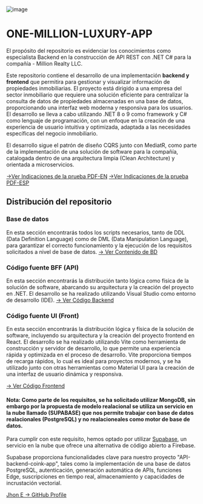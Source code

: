 ![image](https://github.com/user-attachments/assets/96a55066-3b91-44d6-8e42-8bc7e542d198)

# ONE-MILLION-LUXURY-APP
El propósito del repositorio es evidenciar los conocimientos como especialista Backend en la construcción de API REST con .NET C# para la compañía - Million Realty LLC.

Este repositorio contiene el desarrollo de una implementación **backend y frontend** que permitira para gestionar y visualizar información de propiedades inmobiliarias. El proyecto está dirigido a una empresa del sector inmobiliario que requiere una solución eficiente para centralizar la consulta de datos de propiedades almacenadas en una base de datos, proporcionando una interfaz web moderna y responsiva para los usuarios. El desarrollo se lleva a cabo utilizando .NET 8 o 9 como framework y C# como lenguaje de programación, con un enfoque en la creación de una experiencia de usuario intuitiva y optimizada, adaptada a las necesidades específicas del negocio inmobiliario.

El desarrollo sigue el patrón de diseño CQRS junto con MediatR, como parte de la implementación de una solución de software para la compañía, catalogada dentro de una arquitectura limpia (Clean Architecture) y orientada a microservicios.


<a href="https://github.com/jhoney787813/one-million-luxury-app/blob/main/TECHNICAL_TEST_FULLSTACK%20_%20MILLION.pdf" target="_blank">
->Ver Indicaciones de la prueba PDF-EN</a>

<a href="https://github.com/jhoney787813/one-million-luxury-app/blob/main/TECHNICAL_TEST_SR_DEVELOPER_FULLSTACK.pdf" target="_blank">
->Ver Indicaciones de la prueba PDF-ESP</a>

## Distribución del repositorio 

### Base de datos

En esta sección encontrarás todos los scripts necesarios, tanto de DDL (Data Definition Language) como de DML (Data Manipulation Language), para garantizar el correcto funcionamiento y la ejecución de los requisitos solicitados a nivel de base de datos. [-> Ver Contenido de BD](https://github.com/jhoney787813/one-million-luxury-app/blob/main/Contenido-BD.md)

### Código fuente BFF (API)

En esta sección encontrarás la distribución tanto lógica como física de la solución de software, abarcando su arquitectura y la creación del proyecto en .NET. El desarrollo se ha realizado utilizando Visual Studio como entorno de desarrollo (IDE).  [-> Ver Código Backend](https://github.com/jhoney787813/one-million-luxury-app/blob/main/code/back/README-Backend.md)

### Código fuente UI (Front)

En esta sección encontrarás la distribución lógica y física de la solución de software, incluyendo su arquitectura y la creación del proyecto frontend en React. El desarrollo se ha realizado utilizando Vite como herramienta de construcción y servidor de desarrollo, lo que permite una experiencia rápida y optimizada en el proceso de desarrollo. Vite proporciona tiempos de recarga rápidos, lo cual es ideal para proyectos modernos, y se ha utilizado junto con otras herramientas como Material UI para la creación de una interfaz de usuario dinámica y responsiva.

[-> Ver Código Frontend](https://github.com/jhoney787813/one-million-luxury-app/blob/main/code/front/README-Frontend.md)

#### Nota: Como parte de los requisitos, se ha solicitado utilizar MongoDB, sin embargo por la propuesta de modelo realacional se utiliza un servicio en la nube llamado (SUPABASE) que nos permite trabajar con base de datos realacionales (PostgreSQL) y no realacioneales como motor de base de datos. 

Para cumplir con este requisito, hemos optado por utilizar [Supabase](https://supabase.com/), un servicio en la nube que ofrece una alternativa de código abierto a Firebase.

Supabase proporciona funcionalidades clave para nuestro proyecto "API-backend-coink-app", tales como la implementación de una base de datos PostgreSQL, autenticación, generación automática de APIs, funciones Edge, suscripciones en tiempo real, almacenamiento y capacidades de incrustación vectorial.


[Jhon E -> GitHub Profile](https://github.com/jhoney787813/)
